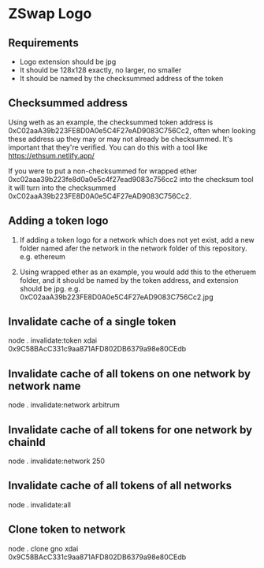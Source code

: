 # ZSwap Logo

## Requirements

- Logo extension should be jpg
- It should be 128x128 exactly, no larger, no smaller
- It should be named by the checksummed address of the token

## Checksummed address

Using weth as an example, the checksummed token address is 0xC02aaA39b223FE8D0A0e5C4F27eAD9083C756Cc2, often when looking these address up they may or may not already be checksummed. It's important that they're verified. You can do this with a tool like https://ethsum.netlify.app/

If you were to put a non-checksummed for wrapped ether 0xc02aaa39b223fe8d0a0e5c4f27ead9083c756cc2 into the checksum tool it will turn into the checksummed 0xC02aaA39b223FE8D0A0e5C4F27eAD9083C756Cc2.

## Adding a token logo

1. If adding a token logo for a network which does not yet exist, add a new folder named afer the network in the network folder of this repository. e.g. ethereum

2. Using wrapped ether as an example, you would add this to the etheruem folder, and it should be named by the token address, and extension should be jpg. e.g. 0xC02aaA39b223FE8D0A0e5C4F27eAD9083C756Cc2.jpg

## Invalidate cache of a single token

node . invalidate:token xdai 0x9C58BAcC331c9aa871AFD802DB6379a98e80CEdb

## Invalidate cache of all tokens on one network by network name

node . invalidate:network arbitrum

## Invalidate cache of all tokens for one network by chainId

node . invalidate:network 250

## Invalidate cache of all tokens of all networks

node . invalidate:all

## Clone token to network

node . clone gno xdai 0x9C58BAcC331c9aa871AFD802DB6379a98e80CEdb